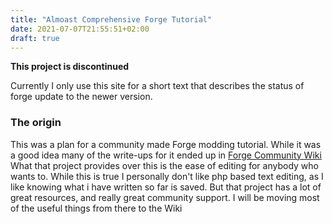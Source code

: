 ```yaml
---
title: "Almoast Comprehensive Forge Tutorial"
date: 2021-07-07T21:55:51+02:00
draft: true
---
```


**This project is discontinued**

Currently I only use this site for a short text that describes the status of forge update to the newer version.

### The origin

This was a plan for a community made Forge modding tutorial. While it was a good idea many of the write-ups for it ended up in [Forge Community Wiki](https://forge.gemwire.uk/wiki/Main_Page)
What that project provides over this is the ease of editing for anybody who wants to. While this is true I personally don't like php based text editing, as I like knowing what i have written so far is saved. But that project has a lot of great resources, and really great community support. I will be moving most of the useful things from there to the Wiki
